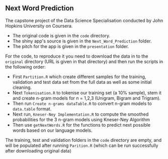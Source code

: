 ## Next Word Prediction
The capstone project of the Data Science Specialisation conducted by John Hopkins University on Coursera. 

- The original code is given in the `code` directory.
- The shiny app's source is given in the `Next_Word_Prediction` folder.  
- The pitch for the app is given in the `presentation` folder.


For the code, to reproduce it you need to download the data in to the `original` directory (URL is given in that directory) and then run the scripts in the following order:

- First `Partition.R` which create different samples for the training, validation and test data set from the full data as well as some initial cleaning.
- Next `Tokenisation.R` to tokenise our training set (a 10% sample), stem it and create n-gram models for n = 1,2,3 (Unigram, Bigram and Trigram).
- Then run `Create n-grams dataTable.R` to convert n-gram models to `data.table` format.
- Next run, `Kneser-Ney Implementation.R` to compute the smoothed probabilities for the 3 n-gram models using Kneser-Ney Algorithm
- Then use `getNextWords.R` for the functions to predict next possible words based on our language models.

The training, test and validation folders in the `code` directory are empty, and will be populated after running `Parition.R` (which can be run successfully after downloading original data)
